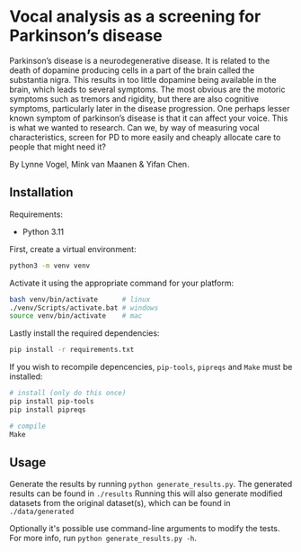 # Vocal analysis as a screening for Parkinson’s disease
Parkinson’s disease is a neurodegenerative disease. It is related to the death of dopamine producing cells in a part of the brain called the substantia nigra. This results in too little dopamine being available in the brain, which leads to several symptoms. The most obvious are the motoric symptoms such as tremors and rigidity, but there are also cognitive symptoms, particularly later in the disease progression. One perhaps lesser known symptom of parkinson’s disease is that it can affect your voice. This is what we wanted to research. Can we, by way of measuring vocal characteristics, screen for PD to more easily and cheaply allocate care to people that might need it?

By Lynne Vogel, Mink van Maanen & Yifan Chen.

## Installation
Requirements:
* Python 3.11

First, create a virtual environment:
```bash
python3 -m venv venv
```

Activate it using the appropriate command for your platform:
```bash
bash venv/bin/activate      # linux
./venv/Scripts/activate.bat # windows
source venv/bin/activate    # mac
```

Lastly install the required dependencies:
```bash
pip install -r requirements.txt
```

If you wish to recompile depencencies, `pip-tools`, `pipreqs` and `Make` must be installed:
```bash
# install (only do this once)
pip install pip-tools
pip install pipreqs

# compile
Make
```

## Usage
Generate the results by running `python generate_results.py`. The generated results can be found in `./results`
Running this will also generate modified datasets from the original dataset(s), which can be found in `./data/generated`

Optionally it's possible use command-line arguments to modify the tests.
For more info, run `python generate_results.py -h`.
